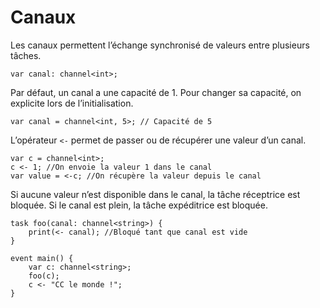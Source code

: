 # Canaux

Les canaux permettent l’échange synchronisé de valeurs entre plusieurs tâches.
```grimoire
var canal: channel<int>;
```

Par défaut, un canal a une capacité de 1.
Pour changer sa capacité, on explicite lors de l’initialisation.
```grimoire
var canal = channel<int, 5>; // Capacité de 5
```

L’opérateur `<-` permet de passer ou de récupérer une valeur d’un canal.
```grimoire
var c = channel<int>;
c <- 1; //On envoie la valeur 1 dans le canal
var value = <-c; //On récupère la valeur depuis le canal
```

Si aucune valeur n’est disponible dans le canal, la tâche réceptrice est bloquée.
Si le canal est plein, la tâche expéditrice est bloquée.
```grimoire
task foo(canal: channel<string>) {
	print(<- canal); //Bloqué tant que canal est vide
}

event main() {
	var c: channel<string>;
	foo(c);
	c <- "CC le monde !";
}
```